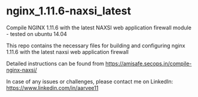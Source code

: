# nginx_1.11.6-naxsi_latest
Compile NGINX 1.11.6 with the latest NAXSI web application firewall module - tested on ubuntu 14.04

This repo contains the necessary files for building and configuring nginx 1.11.6 with the latest naxsi web application firewall

Detailed instructions can be found from https://amisafe.secops.in/compile-nginx-naxsi/ 

In case of any issues or challenges, please contact me on LinkedIn: https://www.linkedin.com/in/aarvee11
